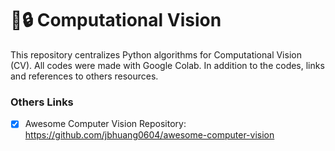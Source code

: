 # 📝🔒 Computational Vision
This repository centralizes Python algorithms for Computational Vision (CV). All codes were made with Google Colab. In addition to the codes, links and references to others resources.

### Others Links
- [x] Awesome Computer Vision Repository: https://github.com/jbhuang0604/awesome-computer-vision